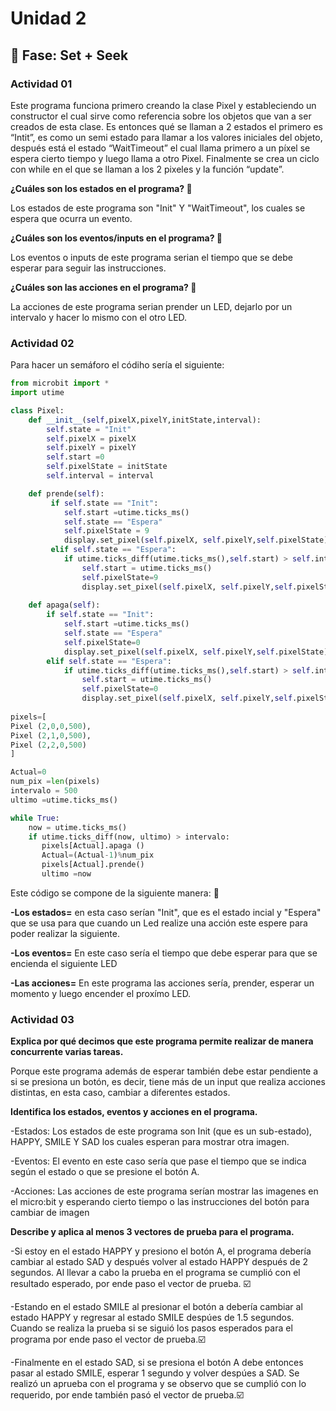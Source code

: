 # Unidad 2

## 🔎 Fase: Set + Seek

### Actividad 01

Este programa funciona primero creando la clase Pixel y estableciendo un constructor el cual sirve como referencia sobre los objetos que van a ser creados de esta clase. Es entonces qué se llaman a 2 estados el primero es “Intit”, es como un semi estado para llamar a los valores iniciales del objeto, después está el estado “WaitTimeout” el cual llama primero a un píxel se espera cierto tiempo y luego llama a otro Pixel. Finalmente se crea un ciclo con while en el que se llaman a los 2 pixeles y la función “update”.

**¿Cuáles son los estados en el programa? 🦋**

Los estados de este programa son "Init" Y "WaitTimeout", los cuales se espera que ocurra un evento.

**¿Cuáles son los eventos/inputs en el programa? 🐻**

Los eventos o inputs de este programa serian el tiempo que se debe esperar para seguir las instrucciones.

**¿Cuáles son las acciones en el programa? 🐬**

La acciones de este programa serian prender un LED, dejarlo por un intervalo y hacer lo mismo con el otro LED.

### Actividad 02

Para hacer un semáforo el códiho sería el siguiente:

``` python
from microbit import *
import utime

class Pixel:
    def __init__(self,pixelX,pixelY,initState,interval):
        self.state = "Init"
        self.pixelX = pixelX
        self.pixelY = pixelY
        self.start =0
        self.pixelState = initState
        self.interval = interval

    def prende(self):
         if self.state == "Init":
            self.start =utime.ticks_ms()
            self.state == "Espera"
            self.pixelState = 9
            display.set_pixel(self.pixelX, self.pixelY,self.pixelState)
         elif self.state == "Espera":
            if utime.ticks_diff(utime.ticks_ms(),self.start) > self.interval:
                self.start = utime.ticks_ms()
                self.pixelState=9
                display.set_pixel(self.pixelX, self.pixelY,self.pixelState)
        
    def apaga(self): 
        if self.state == "Init":
            self.start =utime.ticks_ms()
            self.state == "Espera"
            self.pixelState=0
            display.set_pixel(self.pixelX, self.pixelY,self.pixelState)
        elif self.state == "Espera":
            if utime.ticks_diff(utime.ticks_ms(),self.start) > self.interval:
                self.start = utime.ticks_ms()
                self.pixelState=0
                display.set_pixel(self.pixelX, self.pixelY,self.pixelState)       
            
pixels=[
Pixel (2,0,0,500),
Pixel (2,1,0,500),
Pixel (2,2,0,500)
]

Actual=0
num_pix =len(pixels)
intervalo = 500
ultimo =utime.ticks_ms()

while True:
    now = utime.ticks_ms()
    if utime.ticks_diff(now, ultimo) > intervalo:
       pixels[Actual].apaga ()
       Actual=(Actual-1)%num_pix
       pixels[Actual].prende()
       ultimo =now
```

Este código se compone de la siguiente manera: 🐜

**-Los estados=** en esta caso serían "Init", que es el estado incial y "Espera" que se usa para que cuando un Led realize una acción este espere para poder realizar la siguiente.

**-Los eventos=** En este caso sería el tiempo que debe esperar para que se encienda el siguiente LED 

**-Las acciones=** En este programa las acciones sería, prender, esperar un momento y luego encender el proxímo LED.

### Actividad 03

**Explica por qué decimos que este programa permite realizar de manera concurrente varias tareas.**

Porque este programa además de esperar también debe estar pendiente a si se presiona un botón, es decir, tiene más de un input que realiza acciones distintas, en esta caso, cambiar a diferentes estados.

**Identifica los estados, eventos y acciones en el programa.**

-Estados: Los estados de este programa son Init (que es un sub-estado), HAPPY, SMILE Y SAD los cuales esperan para mostrar otra imagen.

-Eventos: El evento en este caso sería que pase el tiempo que se indica según el estado o que se presione el botón A.

-Acciones: Las acciones de este programa serían mostrar las imagenes en el micro:bit y esperando cierto tiempo o las instrucciones del botón para cambiar de imagen 

**Describe y aplica al menos 3 vectores de prueba para el programa.**

-Si estoy en el estado HAPPY y presiono el botón A, el programa debería cambiar al estado SAD y después volver al estado HAPPY después de 2 segundos. Al llevar a cabo la prueba en el programa se cumplió con el resultado esperado, por ende paso el vector de prueba. ☑️

-Estando en el estado SMILE al presionar el botón a debería cambiar al estado HAPPY y regresar al estado SMILE despúes de 1.5 segundos. Cuando se realiza la prueba si se siguió los pasos esperados para el programa por ende paso el vector de prueba.☑️

-Finalmente en el estado SAD, si se presiona el botón A debe entonces pasar al estado SMILE, esperar 1 segundo y volver despúes a SAD. Se realizó un aprueba con el programa y se observo que se cumplió con lo requerido, por ende también pasó el vector de prueba.☑️


